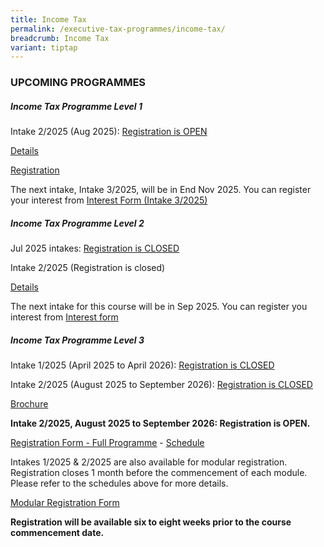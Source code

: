 ```yaml
---
title: Income Tax
permalink: /executive-tax-programmes/income-tax/
breadcrumb: Income Tax
variant: tiptap
---
```

<h3><strong>UPCOMING PROGRAMMES</strong></h3>
<h5><strong>Income Tax Programme Level 1</strong></h5>
<p>Intake 2/2025 (Aug 2025): <a href="https://staging-lite.d3w2b1tr7gtdnd.amplifyapp.com/executive-tax-programmes/income-tax/" rel="noopener nofollow" target="_blank">Registration is OPEN</a>
</p>
<p><a href="https://go.gov.sg/kj0y00" rel="noopener nofollow" target="_blank">Details</a>
</p>
<p><a href="https://form.gov.sg/684b821e095c7f327ae154c6" rel="noopener nofollow" target="_blank">Registration</a>
</p>
<p>The next intake, Intake 3/2025, will be in End Nov 2025. You can register
your interest from <a href="https://form.gov.sg/686cd654baeccc60b2496117" rel="noopener nofollow" target="_blank">Interest Form (Intake 3/2025)</a>
</p>
<p></p>
<p></p>
<h5><strong>Income Tax Programme Level 2</strong></h5>
<p>Jul 2025 intakes: <a href="/executive-tax-programmes/income-tax/#etp2sep-ta-id" rel="noopener noreferrer nofollow" target="_blank">Registration is CLOSED</a>
</p>
<p>Intake 2/2025 (Registration is closed)</p>
<p><a href="/files/L2_IT_2_2025_course_brochure.pdf" rel="noopener nofollow" target="_blank">Details</a>
</p>
<p>The next intake for this course will be in Sep 2025. You can register
you interest from <a href="https://go.gov.sg/l2it32025interest" rel="noopener nofollow" target="_blank">Interest form</a>
</p>
<p></p>
<p></p>
<h5><strong>Income Tax Programme Level 3</strong></h5>
<p>Intake 1/2025 (April 2025 to April 2026): <a href="/executive-tax-programmes/income-tax/#atp-ta-id" rel="noopener noreferrer nofollow" target="_blank">Registration is CLOSED</a>
</p>
<p>Intake 2/2025 (August 2025 to September 2026): <a href="/executive-tax-programmes/income-tax/#atp-ta-id" rel="noopener noreferrer nofollow" target="_blank">Registration is CLOSED</a>
</p>
<p><a href="/files/ATP_FY25_Brochure.pdf" rel="noopener nofollow" target="_blank">Brochure</a>
</p>
<p><strong>Intake 2/2025, August 2025 to September 2026: Registration is OPEN.</strong>
</p>
<p><a href="https://form.gov.sg/6796ecf35bbd2288c0f5ea42" rel="noopener noreferrer nofollow" target="_blank"><u>Registration Form - Full Programme</u></a> -
<a href="/files/ATP2_2025_Schedule.pdf" rel="noopener nofollow" target="_blank">Schedule</a>
</p>
<p>Intakes 1/2025 &amp; 2/2025 are also available for modular registration.
Registration closes 1 month before the commencement of each module. Please
refer to the schedules above for more details.</p>
<p><a href="https://form.gov.sg/679780c0dbe89599f5a6e30a" rel="noopener nofollow" target="_blank">Modular Registration Form</a>
</p>
<p></p>
<p></p>
<p><strong>Registration will be available six to eight weeks prior to the course commencement date.</strong>
</p>
<h3></h3>
<p></p>